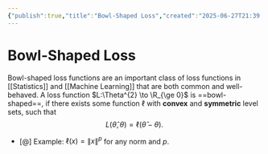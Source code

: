 ```yaml
---
{"publish":true,"title":"Bowl-Shaped Loss","created":"2025-06-27T21:39:32","modified":"2025-07-27T19:33:45","tags":["pub-stat"],"cssclasses":"","state":"done","sup":["[[Machine Learning]]","[[Statistics]]"],"aliases":null,"type":"note"}
---
```



# Bowl-Shaped Loss

Bowl-shaped loss functions are an important class of loss functions in [[Statistics]] and [[Machine Learning]] that are both common and well-behaved.
A loss function $L:\Theta^{2} \to \R_{\ge 0}$ is ==bowl-shaped==, if there exists some function $\ell$ with **convex** and **symmetric** level sets, such that
$$
L(\hat{\theta},\theta ) = \ell(\hat{\theta}-\theta).
$$
- [@] Example: $\ell(x)=\|x\|^{p}$ for any norm and $p$.
